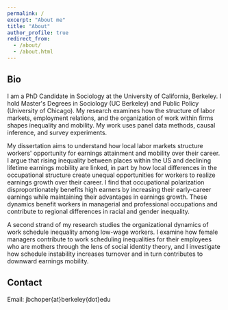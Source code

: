 ```yaml
---
permalink: /
excerpt: "About me"
title: "About"
author_profile: true
redirect_from: 
  - /about/
  - /about.html
---
```


Bio
-----
I am a PhD Candidate in Sociology at the University of California, Berkeley. I hold Master's Degrees in Sociology (UC Berkeley) and Public Policy (University of Chicago). My research examines how the structure of labor markets, employment relations, and the organization of work within firms shapes inequality and mobility. My work uses panel data methods, causal inference, and survey experiments. 

My dissertation aims to understand how local labor markets structure workers' opportunity for earnings attainment and mobility over their career. I argue that rising inequality between places within the US and declining lifetime earnings mobility are linked, in part by how local differences in the occupational structure create unequal opportunities for workers to realize earnings growth over their career. I find that occupational polarization disproportionately benefits high earners by increasing their early-career earnings while maintaining their advantages in earnings growth. These dynamics benefit workers in managerial and professional occupations and contribute to regional differences in racial and gender inequality. 

A second strand of my research studies the organizational dynamics of work schedule inequality among low-wage workers. I examine how female managers contribute to work scheduling inequalities for their employees who are mothers through the lens of social identity theory, and I investigate how schedule instability increases turnover and in turn contributes to downward earnings mobility.

Contact
-----
Email: jbchoper{at}berkeley{dot}edu